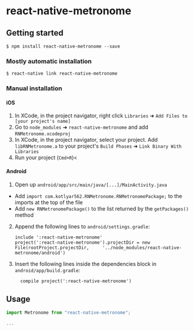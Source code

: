 # react-native-metronome

## Getting started

`$ npm install react-native-metronome --save`

### Mostly automatic installation

`$ react-native link react-native-metronome`

### Manual installation

#### iOS

1. In XCode, in the project navigator, right click `Libraries` ➜ `Add Files to [your project's name]`
2. Go to `node_modules` ➜ `react-native-metronome` and add `RNMetronome.xcodeproj`
3. In XCode, in the project navigator, select your project. Add `libRNMetronome.a` to your project's `Build Phases` ➜ `Link Binary With Libraries`
4. Run your project (`Cmd+R`)<

#### Android

1. Open up `android/app/src/main/java/[...]/MainActivity.java`

- Add `import com.kotlyar562.RNMetronome.RNMetronomePackage;` to the imports at the top of the file
- Add `new RNMetronomePackage()` to the list returned by the `getPackages()` method

2. Append the following lines to `android/settings.gradle`:
   ```
   include ':react-native-metronome'
   project(':react-native-metronome').projectDir = new File(rootProject.projectDir, 	'../node_modules/react-native-metronome/android')
   ```
3. Insert the following lines inside the dependencies block in `android/app/build.gradle`:
   ```
     compile project(':react-native-metronome')
   ```

## Usage

```javascript
import Metronome from "react-native-metronome";

...
```
